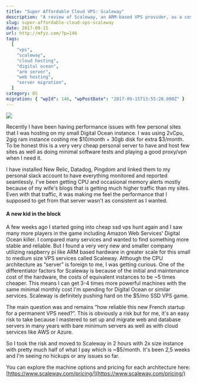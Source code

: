 ```yaml
---
title: "Super Affordable Cloud VPS: Scaleway"
description: "A review of Scaleway, an ARM-based VPS provider, as a cost-effective alternative to Digital Ocean for hosting personal websites and small projects, detailing the migration experience and initial performance."
slug: super-affordable-cloud-vps-scaleway
date: 2017-09-15
url: http://mfyz.com/?p=146
tags:
  [
    "vps",
    "scaleway",
    "cloud hosting",
    "digital ocean",
    "arm server",
    "web hosting",
    "server migration",
  ]
category: OS
migration: { "wpId": 146, "wpPostDate": "2017-09-15T13:55:28.000Z" }
---
```


![](/images/archive/en/2020/05/C9sskUYW0AA6hPj_zswyjo.jpg?fit=278%2C300&ssl=1&cld_params=w_278)

Recently I have been having performance issues with few personal sites that I was hosting on my small Digital Ocean instance. I was using 2vCpu, 2gig ram instance costing me $10/month + 30gb disk for extra $3/month. To be honest this is a very very cheap personal server to have and host few sites as well as doing minimal software tests and playing a good proxy/vpn when I need it.

I have installed New Relic, Datadog, Pingdom and linked them to my personal slack account to have everything monitored and reported seamlessly. I've been getting CPU and occasional memory alerts mostly because of my wife's blogs that is getting much higher traffic than my sites. Even with that traffic, it was making me feel the performance that I supposed to get from that server wasn't as consistent as I wanted.

#### A new kid in the block

A few weeks ago I started going into cheap ssd vps hunt again and I saw many more players in the game including Amazon Web Services' Digital Ocean killer. I compared many services and wanted to find something more stable and reliable. But I found a very very new and smaller company utilizing raspberry pi like ARM based hardware in greater scale for this small to medium size VPS services called Scaleway. Although the CPU architecture as “server” is foreign to me, I was getting curious. One of the differentiator factors for Scaleway is because of the initial and maintenance cost of the hardware, the costs of equivalent instances to be ~5 times cheaper. This means I can get 3-4 times more powerful machines with the same minimal monthly cost I'm spending for Digital Ocean or similar services. Scaleway is definitely pushing hard on the $5/mo SSD VPS game.

The main question was and remains “how reliable this new French startup for a permanent VPS need?”. This is obviously a risk but for me, it's an easy risk to take because I mastered to set up and migrate web and database servers in many years with bare minimum servers as well as with cloud services like AWS or Azure.

So I took the risk and moved to Scaleway in 2 hours with 2x size instance with pretty much half of what I pay which is ~$5/month. It's been 2,5 weeks and I'm seeing no hickups or any issues so far.

You can explore the machine options and pricing for each architecture here: [https://www.scaleway.com/pricing/](https://www.scaleway.com/pricing/)
